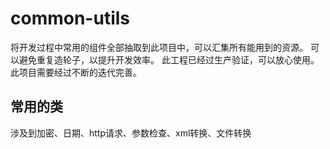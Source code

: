 # common-utils
将开发过程中常用的组件全部抽取到此项目中，可以汇集所有能用到的资源。
可以避免重复造轮子，以提升开发效率。
此工程已经过生产验证，可以放心使用。
此项目需要经过不断的迭代完善。
## 常用的类
涉及到加密、日期、http请求、参数检查、xml转换、文件转换